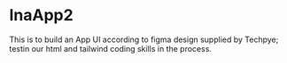 # InaApp2

This is to build an App UI according to figma design supplied by Techpye; testin our html and tailwind coding skills in the process.
